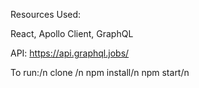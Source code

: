 Resources Used:

React,
Apollo Client,
GraphQL

API: https://api.graphql.jobs/

To run:/n
clone /n
npm install/n
npm start/n
